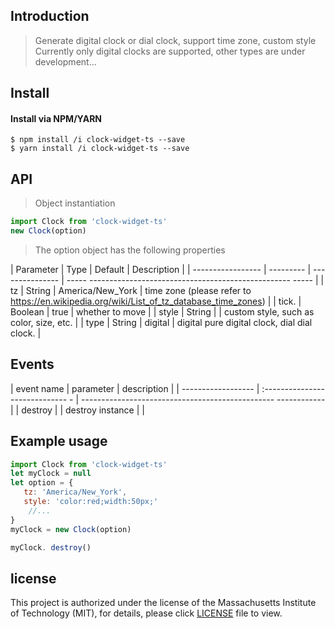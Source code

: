 ## Introduction

> Generate digital clock or dial clock, support time zone, custom style
> Currently only digital clocks are supported, other types are under development...

##  Install

#### Install via NPM/YARN

``` shell
$ npm install /i clock-widget-ts --save
$ yarn install /i clock-widget-ts --save
```

## API

> Object instantiation
```js
import Clock from 'clock-widget-ts'
new Clock(option)
```

> The option object has the following properties

| Parameter | Type | Default | Description |
| ----------------- | --------- | --------------- | ----- -------------------------------------------------- ----- |
| tz | String | America/New_York | time zone (please refer to https://en.wikipedia.org/wiki/List_of_tz_database_time_zones) |
| tick. | Boolean | true | whether to move |
| style | String | | custom style, such as color, size, etc. |
| type | String | digital | digital pure digital clock, dial dial clock. |

## Events

| event name | parameter | description |
| ------------------ | :----------------------------- - | ------------------------------------------------ ------------ |
| destroy | | destroy instance | |

## Example usage


```javascript
import Clock from 'clock-widget-ts'
let myClock = null
let option = {
   tz: 'America/New_York',
   style: 'color:red;width:50px;'
    //...
}
myClock = new Clock(option)

myClock. destroy()
```

## license

This project is authorized under the license of the Massachusetts Institute of Technology (MIT), for details, please click [LICENSE](https://github.com/tangyuxian/tangyuxian-js-socket/blob/main/LICENSE) file to view.
